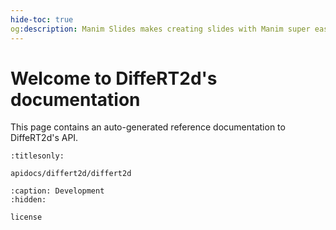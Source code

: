 ```yaml
---
hide-toc: true
og:description: Manim Slides makes creating slides with Manim super easy!
---
```


# Welcome to DiffeRT2d's documentation

This page contains an auto-generated reference documentation to DiffeRT2d's API.

```{toctree}
:titlesonly:

apidocs/differt2d/differt2d
```

```{toctree}
:caption: Development
:hidden:

license
```
